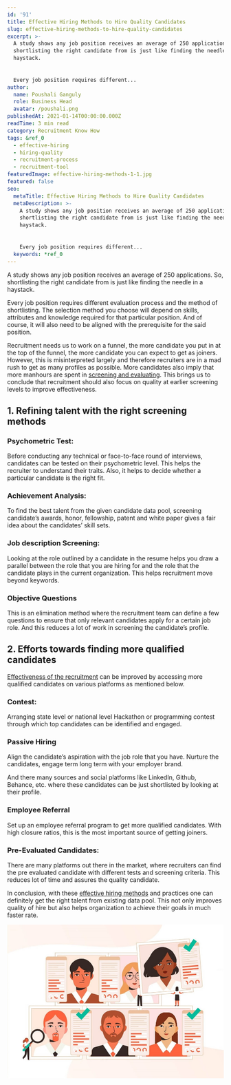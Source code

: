 ```yaml
---
id: '91'
title: Effective Hiring Methods to Hire Quality Candidates
slug: effective-hiring-methods-to-hire-quality-candidates
excerpt: >-
  A study shows any job position receives an average of 250 applications. So,
  shortlisting the right candidate from is just like finding the needle in a
  haystack.


  Every job position requires different...
author:
  name: Poushali Ganguly
  role: Business Head
  avatar: /poushali.png
publishedAt: 2021-01-14T00:00:00.000Z
readTime: 3 min read
category: Recruitment Know How
tags: &ref_0
  - effective-hiring
  - hiring-quality
  - recruitment-process
  - recruitment-tool
featuredImage: effective-hiring-methods-1-1.jpg
featured: false
seo:
  metaTitle: Effective Hiring Methods to Hire Quality Candidates
  metaDescription: >-
    A study shows any job position receives an average of 250 applications. So,
    shortlisting the right candidate from is just like finding the needle in a
    haystack.


    Every job position requires different...
  keywords: *ref_0
---
```


A study shows any job position receives an average of 250 applications. So, shortlisting the right candidate from is just like finding the needle in a haystack.

Every job position requires different evaluation process and the method of shortlisting. The selection method you choose will depend on skills, attributes and knowledge required for that particular position. And of course, it will also need to be aligned with the prerequisite for the said position.

<!--more-->

Recruitment needs us to work on a funnel, the more candidate you put in at the top of the funnel, the more candidate you can expect to get as joiners. However, this is misinterpreted largely and therefore recruiters are in a mad rush to get as many profiles as possible. More candidates also imply that more manhours are spent in [screening and evaluating](https://www.thetalentpool.ai). This brings us to conclude that recruitment should also focus on quality at earlier screening levels to improve effectiveness.

## 1\. **Refining talent with the right screening methods**

### **Psychometric Test:**

Before conducting any technical or face-to-face round of interviews, candidates can be tested on their psychometric level. This helps the recruiter to understand their traits. Also, it helps to decide whether a particular candidate is the right fit.

### **Achievement Analysis:**

To find the best talent from the given candidate data pool, screening candidate’s awards, honor, fellowship, patent and white paper gives a fair idea about the candidates’ skill sets.

### **Job description Screening:**

Looking at the role outlined by a candidate in the resume helps you draw a parallel between the role that you are hiring for and the role that the candidate plays in the current organization. This helps recruitment move beyond keywords.

### **Objective Questions**

This is an elimination method where the recruitment team can define a few questions to ensure that only relevant candidates apply for a certain job role. And this reduces a lot of work in screening the candidate’s profile.

## 2\. **Efforts towards finding more qualified candidates**

[Effectiveness of the recruitment](https://www.thetalentpool.ai/blogs/tips-to-hire-cost-effectively) can be improved by accessing more qualified candidates on various platforms as mentioned below.

### **Contest:**

Arranging state level or national level Hackathon or programming contest through which top candidates can be identified and engaged.

### **Passive Hiring**

Align the candidate’s aspiration with the job role that you have. Nurture the candidates, engage term long term with your employer brand.

And there many sources and social platforms like LinkedIn, Github, Behance, etc. where these candidates can be just shortlisted by looking at their profile.

### **Employee Referral**

Set up an employee referral program to get more qualified candidates. With high closure ratios, this is the most important source of getting joiners.

### **Pre-Evaluated Candidates:**

There are many platforms out there in the market, where recruiters can find the pre evaluated candidate with different tests and screening criteria. This reduces lot of time and assures the quality candidate.

In conclusion, with these [effective hiring methods](https://www.thetalentpool.ai/blogs/effective-hiring-methods-to-hire-quality-candidates) and practices one can definitely get the right talent from existing data pool. This not only improves quality of hire but also helps organization to achieve their goals in much faster rate.

![effective-hiring-methods](images/effective-hiring-methods-1-1.jpg)
